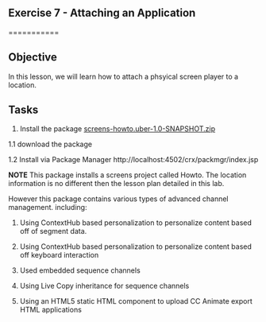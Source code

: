 ## Exercise 7 - Attaching an Application
===========

## Objective
In this lesson, we will learn how to attach a phsyical screen player to a location.

## Tasks

1. Install the package [screens-howto.uber-1.0-SNAPSHOT.zip](../../Packages/screens-howto.uber-1.0-SNAPSHOT.zip)

1.1 download the package

1.2 Install via Package Manager  http://localhost:4502/crx/packmgr/index.jsp

**NOTE**
This package installs a screens project called Howto.  The location information is no different then the lesson plan detailed in this lab.  

However this package contains various types of advanced channel management. including:

1) Using ContextHub based personalization to personalize content based off of segment data.

2) Using ContextHub based personalization to personalize content based off keyboard interaction

3) Used embedded sequence channels

4) Using Live Copy inheritance for sequence channels

5) Using an HTML5 static HTML component to upload CC Animate export HTML applications


